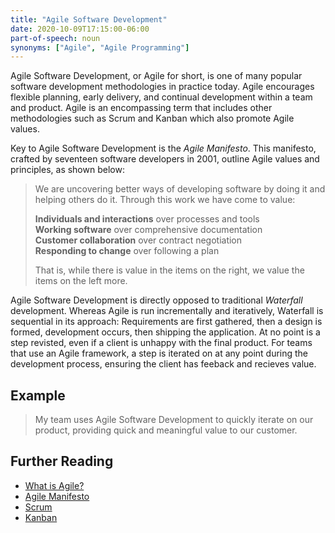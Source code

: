 ```yaml
---
title: "Agile Software Development"
date: 2020-10-09T17:15:00-06:00
part-of-speech: noun
synonyms: ["Agile", "Agile Programming"]
---
```


Agile Software Development, or Agile for short, is one of many popular software development methodologies in practice today. Agile encourages flexible planning, early delivery, and continual development within a team and product. Agile is an encompassing term that includes other methodologies such as Scrum and Kanban which also promote Agile values.

Key to Agile Software Development is the _Agile Manifesto_. This manifesto, crafted by seventeen software developers in 2001, outline Agile values and principles, as shown below:

> We are uncovering better ways of developing software by doing it and helping others do it. Through this work we have come to value:
>
> **Individuals and interactions** over processes and tools  
> **Working software** over comprehensive documentation  
> **Customer collaboration** over contract negotiation  
> **Responding to change** over following a plan
>
> That is, while there is value in the items on the right, we value the items on the left more.

Agile Software Development is directly opposed to traditional _Waterfall_ development. Whereas Agile is run incrementally and iteratively, Waterfall is sequential in its approach: Requirements are first gathered, then a design is formed, development occurs, then shipping the application. At no point is a step revisted, even if a client is unhappy with the final product. For teams that use an Agile framework, a step is iterated on at any point during the development process, ensuring the client has feeback and recieves value.

## Example

> My team uses Agile Software Development to quickly iterate on our product, providing quick and meaningful value to our customer.

## Further Reading

- [What is Agile?](https://www.atlassian.com/agile)
- [Agile Manifesto](https://agilemanifesto.org/)
- [Scrum](https://www.atlassian.com/agile/scrum)
- [Kanban](https://www.atlassian.com/agile/kanban)
